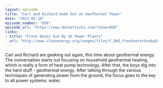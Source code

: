 ```yaml
---
layout: episode
title: "Carl and Richard Geek Out on GeoThermal Power"
date: "2013-03-28"
episode_number: "858"
episode_url: "https://www.dotnetrocks.com/?show=858"
links:
- title: "Fresh Water Use By US Power Plants"
  url: "http://www.cleanenergy.org/images/files/F_EW3_FreshwaterUsebyUSPowerPlantsNov2011.pdf"
---
```


Carl and Richard are geeking out again, this time about geothermal energy. The conversation starts out focusing on household geothermal heating, which is really a form of heat pump technology. After that, the boys dig into the hard stuff - geothermal energy. After talking through the various techniques of generating power from the ground, the focus goes to the key to all power systems: water.
